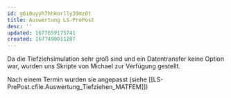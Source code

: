```yaml
---
id: g6i0uyyh7hhkorlly39mz8t
title: Auswertung LS-PrePost
desc: ''
updated: 1677659175741
created: 1677490011207
---
```

Da die Tiefziehsimulation sehr groß sind und ein Datentransfer keine Option war, wurden uns Skripte von Michael zur Verfügung gestellt.

Nach einem Termin wurden sie angepasst (siehe [[LS-PrePost.cfile.Auswertung_Tiefziehen_MATFEM]])
